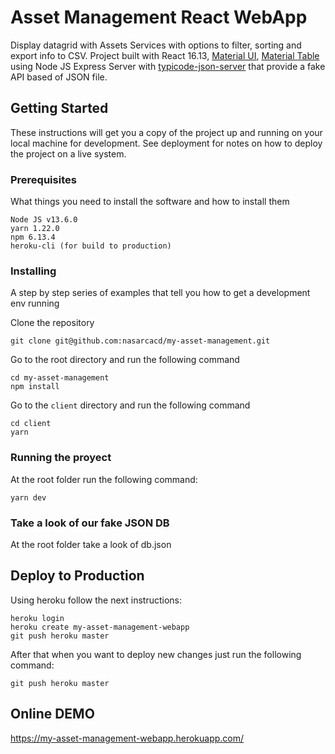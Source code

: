 # Asset Management React WebApp

Display datagrid with Assets Services with options to filter, sorting and export info to CSV. Project built with React 16.13, [Material UI](https://material-ui.com/), [Material Table](https://material-table.com/) using Node JS Express Server with [typicode-json-server](https://github.com/typicode/json-server) that provide a fake API based of JSON file.

## Getting Started

These instructions will get you a copy of the project up and running on your local machine for development. See deployment for notes on how to deploy the project on a live system.

### Prerequisites

What things you need to install the software and how to install them

```
Node JS v13.6.0
yarn 1.22.0
npm 6.13.4
heroku-cli (for build to production)
```

### Installing

A step by step series of examples that tell you how to get a development env running

Clone the repository

```
git clone git@github.com:nasarcacd/my-asset-management.git
```

Go to the root directory and run the following command

```
cd my-asset-management
npm install
```

Go to the `client` directory and run the following command

```
cd client
yarn
```

### Running the proyect

At the root folder run the following command:

```
yarn dev
```

### Take a look of our fake JSON DB

At the root folder take a look of db.json 

## Deploy to Production

Using heroku follow the next instructions:

```
heroku login
heroku create my-asset-management-webapp
git push heroku master
```

After that when you want to deploy new changes just run the following command:

```
git push heroku master
```

## Online DEMO

https://my-asset-management-webapp.herokuapp.com/